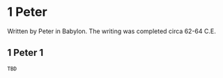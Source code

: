 # 1 Peter

Written by Peter in Babylon. The writing was completed circa 62-64 C.E.

## 1 Peter 1

```
TBD
```


